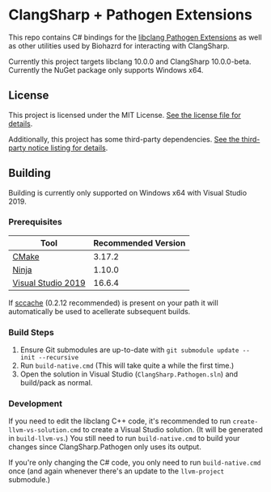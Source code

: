 # ClangSharp + Pathogen Extensions

This repo contains C# bindings for the [libclang Pathogen Extensions](https://github.com/InfectedLibraries/llvm-project) as well as other utilities used by Biohazrd for interacting with ClangSharp.

Currently this project targets libclang 10.0.0 and ClangSharp 10.0.0-beta. Currently the NuGet package only supports Windows x64.

## License

This project is licensed under the MIT License. [See the license file for details](LICENSE.txt).

Additionally, this project has some third-party dependencies. [See the third-party notice listing for details](THIRD-PARTY-NOTICES.md).

## Building

Building is currently only supported on Windows x64 with Visual Studio 2019.

### Prerequisites

Tool | Recommended Version
-----|--------------------
[CMake](https://cmake.org/) | 3.17.2
[Ninja](https://ninja-build.org/) | 1.10.0
[Visual Studio 2019](https://visualstudio.microsoft.com/vs/) | 16.6.4

If [sccache](https://github.com/mozilla/sccache) (0.2.12 recommended) is present on your path it will automatically be used to acellerate subsequent builds.

### Build Steps

1. Ensure Git submodules are up-to-date with `git submodule update --init --recursive`
2. Run `build-native.cmd` (This will take quite a while the first time.)
3. Open the solution in Visual Studio (`ClangSharp.Pathogen.sln`) and build/pack as normal.

### Development

If you need to edit the libclang C++ code, it's recommended to run `create-llvm-vs-solution.cmd` to create a Visual Studio solution. (It will be generated in `build-llvm-vs`.) You still need to run `build-native.cmd` to build your changes since ClangSharp.Pathogen only uses its output.

If you're only changing the C# code, you only need to run `build-native.cmd` once (and again whenever there's an update to the `llvm-project` submodule.)

